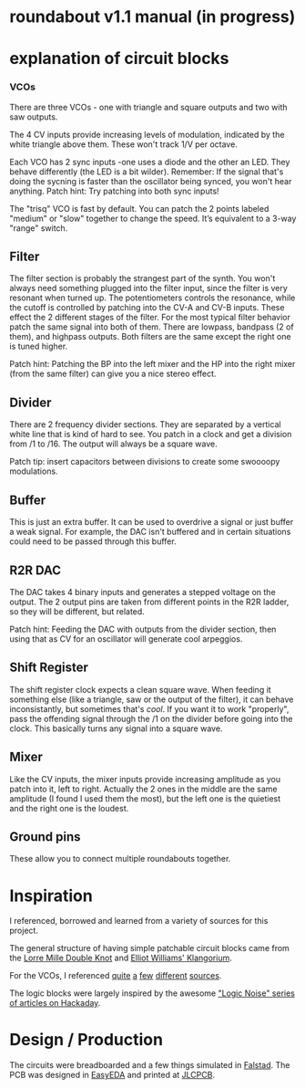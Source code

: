 # roundabout v1.1 manual (in progress)



# explanation of circuit blocks

### VCOs
There are three VCOs - one with triangle and square outputs and two with saw outputs. 

The 4 CV inputs provide increasing levels of modulation, indicated by the white triangle above them. These won't track 1/V per octave. 

Each VCO has 2 sync inputs -one uses a diode and the other an LED. They behave differently (the LED is a bit wilder). Remember: If the signal that's doing the sycning is faster than the oscillator being synced, you won't hear anything. Patch hint: Try patching into both sync inputs!

The "trisq" VCO is fast by default. You can patch the 2 points labeled "medium" or "slow" together to change the speed. It’s equivalent to a 3-way "range" switch. 

## Filter
The filter section is probably the strangest part of the synth. You won't always need something plugged into the filter input, since the filter is very resonant when turned up. The potentiometers controls the resonance, while the cutoff is controlled by patching into the CV-A and CV-B inputs. These effect the 2 different stages of the filter. For the most typical filter behavior patch the same signal into both of them. There are lowpass, bandpass (2 of them), and highpass outputs. 
Both filters are the same except the right one is tuned higher.

Patch hint: Patching the BP into the left mixer and the HP into the right mixer (from the same filter) can give you a nice stereo effect.

## Divider
There are 2 frequency divider sections. They are separated by a vertical white line that is kind of hard to see. You patch in a clock and get a division from /1 to /16. The output will always be a square wave. 

Patch tip: insert  capacitors between divisions to create some swoooopy modulations. 

## Buffer
This is just an extra buffer. It can be used to overdrive a signal or just buffer a weak signal. For example, the DAC isn't buffered and in certain situations could need to be passed through this buffer.

## R2R DAC
The DAC takes 4 binary inputs and generates a stepped voltage on the output. The 2 output pins are taken from different points in the R2R ladder, so they will be different, but related. 

Patch hint: Feeding the DAC with outputs from the divider section, then using that as CV for an oscillator will generate cool arpeggios.

## Shift Register
The shift register clock expects a clean square wave. When feeding it something else (like a triangle, saw or the output of the filter), it can behave inconsistantly, but sometimes that's *cool*. If you want it to work "properly", pass the offending signal through the /1 on the divider before going into the clock. This basically turns any signal into a square wave. 

## Mixer
Like the CV inputs, the mixer inputs provide increasing amplitude as you patch into it, left to right. Actually the 2 ones in the middle are the same amplitude (I found I used them the most), but the left one is the quietiest and the right one is the loudest.

## Ground pins
These allow you to connect multiple roundabouts together. 

# Inspiration 
I referenced, borrowed and learned from a variety of sources for this project. 

The general structure of having simple patchable circuit blocks came from the [Lorre Mille Double Knot](https://lorre-mill.com/doubleknot) and [Elliot Williams' Klangorium](https://github.com/hexagon5un/klangorium).

For the VCOs, I referenced [quite](http://evilturtle.nl/projects/fmdronesynth.htm) [a](https://electro-music.com/forum/topic-28799.html) [few](https://hackaday.com/2015/09/11/logic-noise-playing-in-tune-with-an-exponential-vco/) [different](https://www.youtube.com/watch?v=4qxgwN9aq8E) [sources](http://musicfromouterspace.com/analogsynth_new/WSG2010/wsg_page9.html#PSEUDOCV).

The logic blocks were largely inspired by the awesome ["Logic Noise" series of articles on Hackaday](https://hackaday.com/tag/logic-noise/).

# Design / Production
The circuits were breadboarded and a few things simulated in [Falstad](https://www.falstad.com/circuit/). The PCB was designed in [EasyEDA](https://easyeda.com/) and printed at [JLCPCB](https://jlcpcb.com/). 
